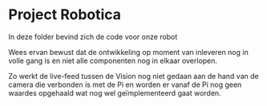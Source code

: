 # Project Robotica

In deze folder bevind zich de code voor onze robot 

Wees ervan bewust dat de ontwikkeling op moment van inleveren nog in volle gang is en niet alle componenten nog in elkaar overlopen.

Zo werkt de live-feed tussen de Vision nog niet gedaan aan de hand van de camera die verbonden is met de Pi en worden er vanaf de Pi nog geen waardes opgehaald wat nog wel geïmplementeerd gaat worden. 